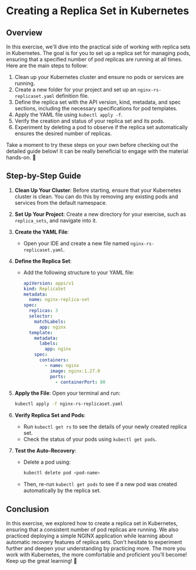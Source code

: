 # Creating a Replica Set in Kubernetes

## Overview

In this exercise, we'll dive into the practical side of working with replica sets in Kubernetes. The goal is for you to set up a replica set for managing pods, ensuring that a specified number of pod replicas are running at all times. Here are the main steps to follow:

1. Clean up your Kubernetes cluster and ensure no pods or services are running.
2. Create a new folder for your project and set up an `nginx-rs-replicaset.yaml` definition file.
3. Define the replica set with the API version, kind, metadata, and spec sections, including the necessary specifications for pod templates.
4. Apply the YAML file using `kubectl apply -f`.
5. Verify the creation and status of your replica set and its pods.
6. Experiment by deleting a pod to observe if the replica set automatically ensures the desired number of replicas.

Take a moment to try these steps on your own before checking out the detailed guide below! It can be really beneficial to engage with the material hands-on. 🚀

## Step-by-Step Guide

1. **Clean Up Your Cluster**: Before starting, ensure that your Kubernetes cluster is clean. You can do this by removing any existing pods and services from the default namespace.
2. **Set Up Your Project**: Create a new directory for your exercise, such as `replica_sets`, and navigate into it.

3. **Create the YAML File**:
   - Open your IDE and create a new file named `nginx-rs-replicaset.yaml`.
4. **Define the Replica Set**:

   - Add the following structure to your YAML file:
     ```yaml
     apiVersion: apps/v1
     kind: ReplicaSet
     metadata:
       name: nginx-replica-set
     spec:
       replicas: 3
       selector:
         matchLabels:
           app: nginx
       template:
         metadata:
           labels:
             app: nginx
         spec:
           containers:
             - name: nginx
               image: nginx:1.27.0
               ports:
                 - containerPort: 80
     ```

5. **Apply the File**: Open your terminal and run:

   ```bash
   kubectl apply -f nginx-rs-replicaset.yaml
   ```

6. **Verify Replica Set and Pods**:

   - Run `kubectl get rs` to see the details of your newly created replica set.
   - Check the status of your pods using `kubectl get pods`.

7. **Test the Auto-Recovery**:
   - Delete a pod using:
     ```bash
     kubectl delete pod <pod-name>
     ```
   - Then, re-run `kubectl get pods` to see if a new pod was created automatically by the replica set.

## Conclusion

In this exercise, we explored how to create a replica set in Kubernetes, ensuring that a consistent number of pod replicas are running. We also practiced deploying a simple NGINX application while learning about automatic recovery features of replica sets. Don't hesitate to experiment further and deepen your understanding by practicing more. The more you work with Kubernetes, the more comfortable and proficient you'll become! Keep up the great learning! 🌟
